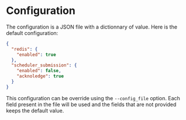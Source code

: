 # Configuration

The configuration is a JSON file with a dictionnary of value. Here is the
default configuration:

```json
{
  "redis": {
    "enabled": true
  },
  "scheduler_submission": {
    "enabled": false,
    "acknoledge": true
  }
}
```

This configuration can be override using the ``--config_file`` option. Each
field present in the file will be used and the fields that are not provided
keeps the default value.
